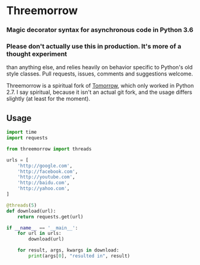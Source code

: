 # Threemorrow

### Magic decorator syntax for asynchronous code in Python 3.6

### Please don't actually use this in production. It's more of a thought experiment
than anything else, and relies heavily on behavior specific to Python's old
style classes. Pull requests, issues, comments and suggestions welcome.

Threemorrow is a spiritual fork of
[Tomorrow](https://github.com/madisonmay/Tomorrow), which only worked in Python
2.7. I say spiritual, because it isn't an actual git fork, and the usage
differs slightly (at least for the moment).


## Usage

```python
import time
import requests

from threemorrow import threads

urls = [
    'http://google.com',
    'http://facebook.com',
    'http://youtube.com',
    'http://baidu.com',
    'http://yahoo.com',
]

@threads(5)
def download(url):
    return requests.get(url)

if __name__ == '__main__':
    for url in urls:
        download(url)

    for result, args, kwargs in download:
        print(args[0], "resulted in", result)
```
